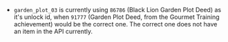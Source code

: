 - `garden_plot_03` is currently using `86786` (Black Lion Garden Plot Deed) as it's unlock id, when `91777` (Garden Plot Deed, from the Gourmet Training achievement) would be the correct one. The correct one does not have an item in the API currently.
